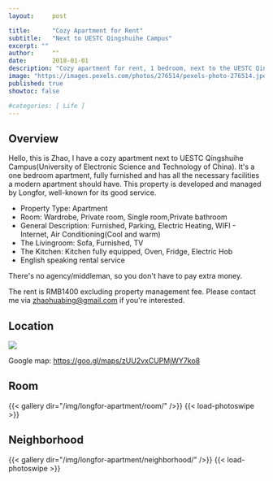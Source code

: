 ```yaml
---
layout:     post

title:      "Cozy Apartment for Rent"
subtitle:   "Next to UESTC Qingshuihe Campus"
excerpt: ""
author:     ""
date:       2018-01-01
description: "Cozy apartment for rent, 1 bedroom, next to the UESTC Qingshuihe Campus"
image: "https://images.pexels.com/photos/276514/pexels-photo-276514.jpeg"
published: true
showtoc: false

#categories: [ Life ]
---
```


## Overview

Hello, this is Zhao, I have a cozy apartment next to UESTC Qingshuihe Campus(University of Electronic Science and Technology of China). It's a one bedroom apartment, fully furnished and has all the necessary facilities a modern apartment should have. This property is developed and managed by Longfor, well-known for its good service.

* Property Type: Apartment
* Room: Wardrobe, Private room, Single room,Private bathroom
* General Description: Furnished, Parking, Electric Heating, WIFI - Internet, Air Conditioning(Cool and warm)
* The Livingroom: Sofa, Furnished, TV
* The Kitchen: Kitchen fully equipped, Oven, Fridge, Electric Hob
* English speaking rental service

There's no agency/middleman, so you don't have to pay extra money. 

The rent is RMB1400 excluding property management fee. Please contact me via zhaohuabing@gmail.com if you're interested.

## Location

[![](/img/longfor-apartment/baidu.jpeg)](https://j.map.baidu.com/17/42J)

Google map: https://goo.gl/maps/zUU2vxCUPMjWY7ko8

## Room

{{< gallery dir="/img/longfor-apartment/room/" />}} {{< load-photoswipe >}}

## Neighborhood

{{< gallery dir="/img/longfor-apartment/neighborhood/" />}} {{< load-photoswipe >}}




